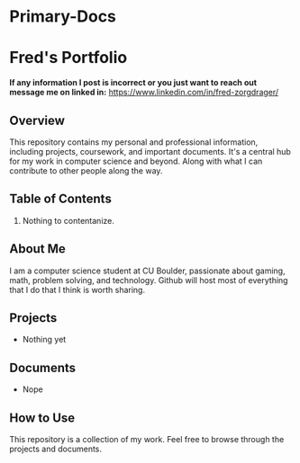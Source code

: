 # Primary-Docs
# Fred's Portfolio
**If any information I post is incorrect or you just want to reach out message me on linked in:** https://www.linkedin.com/in/fred-zorgdrager/

## Overview
This repository contains my personal and professional information, including projects, coursework, and important documents. It's a central hub for my work in computer science and beyond. Along with what I can contribute to other people along the way. 

## Table of Contents
1. Nothing to contentanize.

## About Me
I am a computer science student at CU Boulder, passionate about gaming, math, problem solving, and technology. Github will host most of everything that I do that I think is worth sharing.

## Projects
- Nothing yet

## Documents
- Nope

## How to Use
This repository is a collection of my work. Feel free to browse through the projects and documents.

